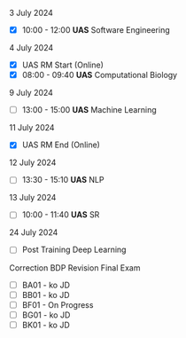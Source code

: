 3 July 2024
- [x] 10:00 - 12:00 **UAS** Software Engineering 

4 July 2024
- [x] UAS RM Start (Online)
- [x] 08:00 - 09:40 **UAS** Computational Biology

9 July 2024
- [ ] 13:00 - 15:00 **UAS** Machine Learning

11 July 2024
- [x] UAS RM End (Online)

12 July 2024
- [ ] 13:30 - 15:10 **UAS** NLP 

13 July 2024
- [ ] 10:00 - 11:40 **UAS** SR

24 July 2024
- [ ] Post Training Deep Learning


Correction BDP Revision Final Exam
- [ ] BA01 - ko JD
- [ ] BB01 - ko JD
- [ ] BF01 -  On Progress
- [ ] BG01 - ko JD
- [ ] BK01 - ko JD